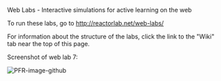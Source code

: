 Web Labs - Interactive simulations for active learning on the web

To run these labs, go to http://reactorlab.net/web-labs/

For information about the structure of the labs, click the link to the "Wiki" tab near the top of this page.

Screenshot of web lab 7:

![PFR-image-github](http://reactorlab.net/graphics/github_media/PFR-image-github.png)
